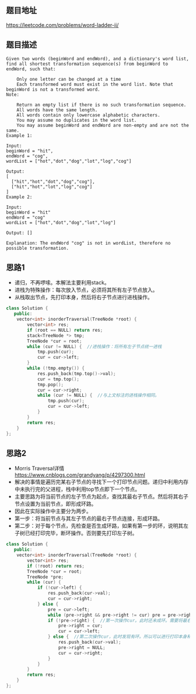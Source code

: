 ## 题目地址

https://leetcode.com/problems/word-ladder-ii/

## 题目描述

```
Given two words (beginWord and endWord), and a dictionary's word list, find all shortest transformation sequence(s) from beginWord to endWord, such that:

    Only one letter can be changed at a time
    Each transformed word must exist in the word list. Note that beginWord is not a transformed word.
Note:

    Return an empty list if there is no such transformation sequence.
    All words have the same length.
    All words contain only lowercase alphabetic characters.
    You may assume no duplicates in the word list.
    You may assume beginWord and endWord are non-empty and are not the same.
Example 1:

Input:
beginWord = "hit",
endWord = "cog",
wordList = ["hot","dot","dog","lot","log","cog"]

Output:
[
  ["hit","hot","dot","dog","cog"],
  ["hit","hot","lot","log","cog"]
]
Example 2:

Input:
beginWord = "hit"
endWord = "cog"
wordList = ["hot","dot","dog","lot","log"]

Output: []

Explanation: The endWord "cog" is not in wordList, therefore no possible transformation.
```

## 思路1
* 递归，不再啰嗦。本解法主要利用stack。
* 进栈为特殊操作：每次放入节点，必须将其所有左子节点放入。
* 从栈取出节点，先打印本身，然后将右子节点进行进栈操作。

```c++
class Solution {
   public:
    vector<int> inorderTraversal(TreeNode *root) {
        vector<int> res;
        if (root == NULL) return res;
        stack<TreeNode *> tmp;
        TreeNode *cur = root;
        while (cur != NULL) {  //进栈操作：将所有左子节点统一进栈
            tmp.push(cur);
            cur = cur->left;
        }
        while (!tmp.empty()) {
            res.push_back(tmp.top()->val);
            cur = tmp.top();
            tmp.pop();
            cur = cur->right;
            while (cur != NULL) {  //与上文标注的进栈操作相同。
                tmp.push(cur);
                cur = cur->left;
            }
        }
        return res;
    }
};
```
## 思路2
* Morris Traversal详情 https://www.cnblogs.com/grandyang/p/4297300.html
* 解决的事情是遍历完某右子节点的寻找下一个打印节点问题。递归中利用内存中未执行完的父进程，栈中利用top节点即下一个节点。
* 主要思路为将当前节点的左子节点为起点，查找其最右子节点。然后将其右子节点设置为当前节点，即形成环路。
* 因此在实际操作中主要分为两步。
* 第一步：将当前节点与其左子节点的最右子节点连接，形成环路。
* 第二步：对于每个节点，先检查是否生成环路，如果有第一步的环，说明其左子树已经打印完毕，断环操作。否则要先打印左子树。

```c++
class Solution {
   public:
    vector<int> inorderTraversal(TreeNode *root) {
        vector<int> res;
        if (!root) return res;
        TreeNode *cur = root;
        TreeNode *pre;
        while (cur) {
            if (!cur->left) {
                res.push_back(cur->val);
                cur = cur->right;
            } else {
                pre = cur->left;
                while (pre->right && pre->right != cur) pre = pre->right;
                if (!pre->right) {  //第一次操作cur。此时还未成环。需要将最右子节点与cur连接。
                    pre->right = cur;
                    cur = cur->left;
                } else {  //第二次操作cur，此时发现有环。所以可以进行打印本身和右子树。
                    res.push_back(cur->val);
                    pre->right = NULL;
                    cur = cur->right;
                }
            }
        }
        return res;
    }
};
```